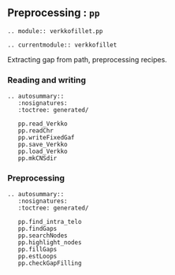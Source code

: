 ## Preprocessing : `pp`

```{eval-rst}
.. module:: verkkofillet.pp
```

```{eval-rst}
.. currentmodule:: verkkofillet
```

Extracting gap from path, preprocessing recipes. 

### Reading and writing
```{eval-rst}
.. autosummary::
   :nosignatures:
   :toctree: generated/

   pp.read_Verkko
   pp.readChr
   pp.writeFixedGaf
   pp.save_Verkko
   pp.load_Verkko
   pp.mkCNSdir

``` 
### Preprocessing
```{eval-rst}
.. autosummary::
   :nosignatures:
   :toctree: generated/

   pp.find_intra_telo
   pp.findGaps
   pp.searchNodes
   pp.highlight_nodes
   pp.fillGaps
   pp.estLoops
   pp.checkGapFilling
``` 